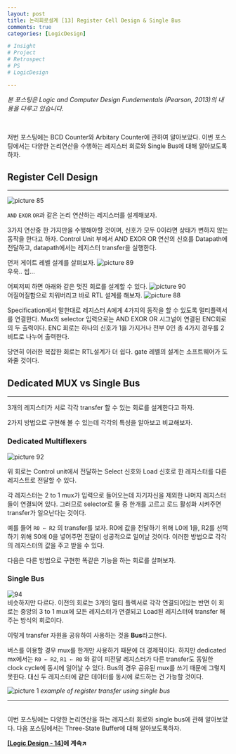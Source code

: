 ```yaml
---
layout: post
title: 논리회로설계 [13] Register Cell Design & Single Bus
comments: true
categories: [LogicDesign]

# Insight
# Project
# Retrospect
# PS
# LogicDesign

---
```


*본 포스팅은 Logic and Computer Design Fundementals (Pearson, 2013)의 내용을 다루고 있습니다.*

<br>

저번 포스팅에는 BCD Counter와 Arbitary Counter에 관하여 알아보았다. 
이번 포스팅에서는 다양한 논리연산을 수행하는 레지스터 회로와 Single Bus에 대해 알아보도록하자.
<br>

## Register Cell Design
---

![picture 85](../images/89d63fe6f4ce204fa219563562ddd6157f84faca4dd60673cef2de0d7b640d0b.png)  

`AND` `EXOR` `OR`과 같은 논리 연산하는 레지스터를 설계해보자. 

3가지 연산중 한 가지만을 수행해야할 것이며, 신호가 모두 0이라면 상태가 변하지 않는 동작을 한다고 하자. Control Unit 부에서 AND EXOR OR 연산의 신호를 Datapath에 전달하고, datapath에서는 레지스터 transfer을 실행한다.

먼저 게이트 레벨 설계를 살펴보자.
![picture 89](../images/d35e6117437cd287675df770c60b18d62ed19d18118ce56bc89e0e8bffae0ea4.png)  
우욱.. 씹...

어찌저찌 하면 아래와 같은 멋진 회로를 설계할 수 있다.
![picture 90](../images/a1147f470c529bb4f496301f2b5f9a12f8257ecd55fc04a112b0a98d07db2d01.png)  
어질어질함으로 치워버리고 바로 RTL 설계를 해보자.
![picture 88](../images/ca9fe1e0ecdf5dec73d76ecd16c99fe3131615c1cf44fb824939ca5dc1fc186b.png)  

Specification에서 말한대로 레지스터 A에게 4가지의 동작을 할 수 있도록 멀티플렉서를 연결한다. Mux의 selector 입력으로는 AND EXOR OR 시그널이 연결된 ENC회로의 두 출력이다. ENC 회로는 하나의 신호가 1을 가지거나 전부 0인 총 4가지 경우를 2비트로 나누어 출력한다.

당연히 이러한 복잡한 회로는 RTL설계가 더 쉽다. gate 레벨의 설계는 소프트웨어가 도와줄 것이다.

## Dedicated MUX vs Single Bus
---
3개의 레지스터가 서로 각각 transfer 할 수 있는 회로를 설계한다고 하자.

2가지 방법으로 구현해 볼 수 있는데 각각의 특성을 알아보고 비교해보자.

### Dedicated Multiflexers

![picture 92](../images/40d3e8b2a906063d30ba2d25f33adba91206be7c2816141f8cda89568dca3bc3.png)  

위 회로는 Control unit에서 전달하는 Select 신호와 Load 신호로 한 레지스터를 다른 레지스트로 전달할 수 있다.

각 레지스터는 2 to 1 mux가 입력으로 들어오는데 자기자신을 제외한 나머지 레지스터들이 연결되어 있다. 그러므로 selector로 둘 중 한개를 고르고 로드 활성화 시켜주면 transfer가 일으난다는 것이다.

예를 들어 `R0 ← R2` 의 transfer를 보자. R0에 값을 전달하기 위해 L0에 1을, R2를 선택하기 위해 S0에 0을 넣어주면 전달이 성공적으로 일어날 것이다. 이러한 방법으로 각각의 레지스터의 값을 주고 받을 수 있다.

다음은 다른 방법으로 구현한 똑같은 기능을 하는 회로를 살펴보자.

### Single Bus
![94](../images/bbb9328150e7b9b09bd5dfc9690a936472bcfc04d9c361a2cc33e5cd02006ba4.png)  
비슷하지만 다르다. 이전의 회로는 3개의 멀티 플렉서로 각각 연결되어있는 반면 이 회로는 중앙의 3 to 1 mux에 모든 레지스터가 연결되고 Load된 레지스터에 transfer 해주는 방식의 회로이다.

이렇게 transfer 자원을 공유하여 사용하는 것을 **Bus**라고한다.

버스를 이용할 경우 mux를 한개만 사용하기 때문에 더 경제적이다. 하지만 dedicated mx에서는 `R0 ← R2`, `R1 ← R0` 와 같이 피전달 레지스터가 다른 transfer도 동일한 clock cycle에 동시에 일어날 수 있다. Bus의 경우 공유된 mux를 쓰기 때문에 그렇지 못한다. 대신 두 레지스터에 같은 데이터를 동시에 로드하는 건 가능할 것이다.

![picture 1](../images/aace5f529b9b164abac2e43ab8ee51b2d38ba94f98e82e195da32467365e1a8f.png)
*example of register transfer using single bus*

---
<br>
이번 포스팅에는 다양한 논리연산을 하는 레지스터 회로와 single bus에 관해 알아보았다. 다음 포스팅에서는 Three-State Buffer에 대해 알아보도록하자.
<br>

**[[Logic Design - 14]](../2021-06/logicdesign14)에 계속↗**